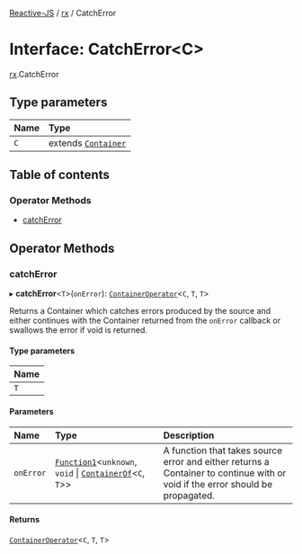 [Reactive-JS](../README.md) / [rx](../modules/rx.md) / CatchError

# Interface: CatchError<C\>

[rx](../modules/rx.md).CatchError

## Type parameters

| Name | Type |
| :------ | :------ |
| `C` | extends [`Container`](containers.Container-1.md) |

## Table of contents

### Operator Methods

- [catchError](rx.CatchError.md#catcherror)

## Operator Methods

### catchError

▸ **catchError**<`T`\>(`onError`): [`ContainerOperator`](../modules/containers.md#containeroperator)<`C`, `T`, `T`\>

Returns a Container which catches errors produced by the source and either continues with
the Container returned from the `onError` callback or swallows the error if
void is returned.

#### Type parameters

| Name |
| :------ |
| `T` |

#### Parameters

| Name | Type | Description |
| :------ | :------ | :------ |
| `onError` | [`Function1`](../modules/functions.md#function1)<`unknown`, `void` \| [`ContainerOf`](../modules/containers.md#containerof)<`C`, `T`\>\> | A function that takes source error and either returns a Container to continue with or void if the error should be propagated. |

#### Returns

[`ContainerOperator`](../modules/containers.md#containeroperator)<`C`, `T`, `T`\>
